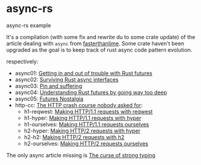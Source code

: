 # async-rs

async-rs example

It's a compilation (with some fix and rewrite du to some crate update) of the article dealing with `async` from [fasterthanlime](https://fasterthanli.me). 
Some crate haven't been upgraded as the goal is to keep track of rust async code pattern evolution.

respectively:

* async01: [Getting in and out of trouble with Rust futures](https://fasterthanli.me/articles/getting-in-and-out-of-trouble-with-rust-futures)
* async02: [Surviving Rust async interfaces](https://fasterthanli.me/articles/surviving-rust-async-interfaces)
* async03: [Pin and suffering](https://fasterthanli.me/articles/pin-and-suffering)
* async04: [Understanding Rust futures by going way too deep](https://fasterthanli.me/articles/understanding-rust-futures-by-going-way-too-deep)
* async05: [Futures Nostalgia](https://fasterthanli.me/articles/futures-nostalgia)
* http-cc: [The HTTP crash course nobody asked for](https://fasterthanli.me/articles/the-http-crash-course-nobody-asked-for):
  * h1-reqwest: [Making HTTP/1.1 requests with reqwest](https://fasterthanli.me/articles/the-http-crash-course-nobody-asked-for#making-http-1-1-requests-with-reqwest)
  * h1-hyper: [Making HTTP/1.1 requests with hyper](https://fasterthanli.me/articles/the-http-crash-course-nobody-asked-for#making-http-1-1-requests-with-hyper)
  * h1-ourselves: [Making HTTP/1.1 requests ourselves](https://fasterthanli.me/articles/the-http-crash-course-nobody-asked-for#making-http-1-1-requests-ourselves)
  * h2-hyper: [Making HTTP/2 requests with hyper](https://fasterthanli.me/articles/the-http-crash-course-nobody-asked-for#making-http-2-requests-with-hyper)
  * h2-h2: [Making HTTP/2 requests with h2](https://fasterthanli.me/articles/the-http-crash-course-nobody-asked-for#making-http-2-requests-with-h2)
  * h2-ourselves: [Making HTTP/2 requests ourselves](https://fasterthanli.me/articles/the-http-crash-course-nobody-asked-for#making-http-2-requests-ourselves)

The only async article missing is [The curse of strong typing](https://fasterthanli.me/articles/the-curse-of-strong-typing)

